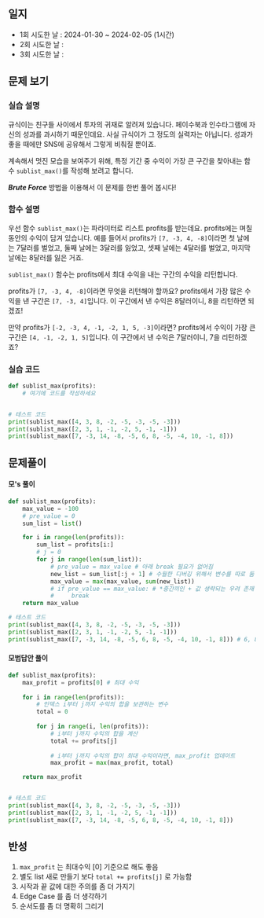 
## 일지
- 1회 시도한 날 : 2024-01-30 ~ 2024-02-05 (1시간)
- 2회 시도한 날 : 
- 3회 시도한 날 : 

## 문제 보기

### 실습 설명
규식이는 친구들 사이에서 투자의 귀재로 알려져 있습니다. 페이수북과 인수타그램에 자신의 성과를 과시하기 때문인데요. 사실 규식이가 그 정도의 실력자는 아닙니다. 성과가 좋을 때에만 SNS에 공유해서 그렇게 비춰질 뿐이죠.

계속해서 멋진 모습을 보여주기 위해, 특정 기간 중 수익이 가장 큰 구간을 찾아내는 함수 `sublist_max()`를 작성해 보려고 합니다.

***Brute Force*** 방법을 이용해서 이 문제를 한번 풀어 봅시다!

### 함수 설명
우선 함수 `sublist_max()`는 파라미터로 리스트 profits를 받는데요. profits에는 며칠 동안의 수익이 담겨 있습니다. 예를 들어서 profits가 `[7, -3, 4, -8]`이라면 첫 날에는 7달러를 벌었고, 둘째 날에는 3달러를 잃었고, 셋째 날에는 4달러를 벌었고, 마지막 날에는 8달러를 잃은 거죠.

`sublist_max()` 함수는 profits에서 최대 수익을 내는 구간의 수익을 리턴합니다.

profits가 `[7, -3, 4, -8]`이라면 무엇을 리턴해야 할까요? profits에서 가장 많은 수익을 낸 구간은 `[7, -3, 4]`입니다. 이 구간에서 낸 수익은 8달러이니, 8을 리턴하면 되겠죠!

만약 profits가 `[-2, -3, 4, -1, -2, 1, 5, -3]`이라면? profits에서 수익이 가장 큰 구간은 `[4, -1, -2, 1, 5]`입니다. 이 구간에서 낸 수익은 7달러이니, 7을 리턴하겠죠?

### 실습 코드

```python
def sublist_max(profits):
    # 여기에 코드를 작성하세요


# 테스트 코드
print(sublist_max([4, 3, 8, -2, -5, -3, -5, -3]))
print(sublist_max([2, 3, 1, -1, -2, 5, -1, -1]))
print(sublist_max([7, -3, 14, -8, -5, 6, 8, -5, -4, 10, -1, 8]))
```

## 문제풀이

#### 모's 풀이
```python
def sublist_max(profits):
    max_value = -100
    # pre_value = 0
    sum_list = list()

    for i in range(len(profits)):
        sum_list = profits[i:]
        # j = 0
        for j in range(len(sum_list)):
            # pre_value = max_value # 아래 break 필요가 없어짐
            new_list = sum_list[:j + 1] # 수월한 디버깅 위해서 변수를 따로 둠
            max_value = max(max_value, sum(new_list))
            # if pre_value == max_value: # *중간끼인 + 값 생략되는 우려 존재
            #     break
    return max_value

# 테스트 코드
print(sublist_max([4, 3, 8, -2, -5, -3, -5, -3]))
print(sublist_max([2, 3, 1, -1, -2, 5, -1, -1]))
print(sublist_max([7, -3, 14, -8, -5, 6, 8, -5, -4, 10, -1, 8])) # 6, 8, -5, -4, 10, -1, 8 => 22
```

#### 모범답안 풀이
```python
def sublist_max(profits):
    max_profit = profits[0] # 최대 수익
    
    for i in range(len(profits)):
        # 인덱스 i부터 j까지 수익의 합을 보관하는 변수
        total = 0
        
        for j in range(i, len(profits)):
            # i부터 j까지 수익의 합을 계산
            total += profits[j]
            
            # i부터 j까지 수익의 합이 최대 수익이라면, max_profit 업데이트
            max_profit = max(max_profit, total)

    return max_profit


# 테스트 코드
print(sublist_max([4, 3, 8, -2, -5, -3, -5, -3]))
print(sublist_max([2, 3, 1, -1, -2, 5, -1, -1]))
print(sublist_max([7, -3, 14, -8, -5, 6, 8, -5, -4, 10, -1, 8]))

```


## 반성
1. `max_profit` 는 최대수익 [0] 기준으로 해도 좋음
2. 별도 list 새로 만들기 보다 `total += profits[j]` 로 가능함
3. 시작과 끝 값에 대한 주의를 좀 더 가지기
4. Edge Case 를 좀 더 생각하기
5. 순서도를 좀 더 명확히 그리기